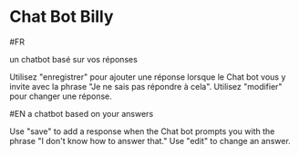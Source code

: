 
# Chat Bot Billy

#FR

un chatbot basé sur vos réponses

Utilisez "enregistrer" pour ajouter une réponse lorsque le Chat bot vous y invite avec la phrase "Je ne sais pas répondre à cela".
Utilisez "modifier" pour changer une réponse.

#EN
a chatbot based on your answers

Use "save" to add a response when the Chat bot prompts you with the phrase "I don't know how to answer that." Use "edit" to change an answer.